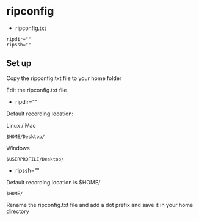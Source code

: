 # ripconfig

* ripconfig.txt

```
ripdir=""
ripssh=""
```

## Set up

Copy the ripconfig.txt file to your home folder

Edit the ripconfig.txt file

* ripdir=""

Default recording location:

Linux / Mac

```
$HOME/Desktop/
```

Windows

```
$USERPROFILE/Desktop/
```

* ripssh=""

Default recording location is $HOME/

```
$HOME/
```
Rename the ripconfig.txt file and add a dot prefix and save it in your home directory
